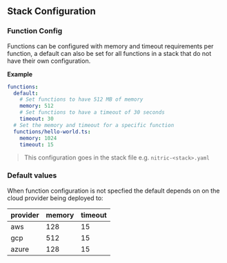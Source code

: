## Stack Configuration

### Function Config

Functions can be configured with memory and timeout requirements per function, a default can also be set for all functions in a stack that do not have their own configuration.

**Example**

```yaml
functions:
  default:
    # Set functions to have 512 MB of memory
    memory: 512
    # Set functions to have a timeout of 30 seconds
    timeout: 30
  # Set the memory and timeout for a specific function
  functions/hello-world.ts:
    memory: 1024
    timeout: 15
```
> This configuration goes in the stack file e.g. `nitric-<stack>.yaml`

### Default values

When function configuration is not specfied the default depends on on the cloud provider being deployed to:

| provider | memory | timeout |
| -------- | ------ | ------- |
| aws      | 128    | 15      |
| gcp      | 512    | 15      |
| azure    | 128    | 15      |